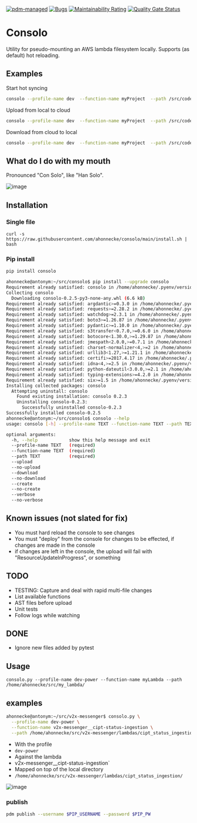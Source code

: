[![pdm-managed](https://img.shields.io/badge/pdm-managed-blueviolet)](https://pdm.fming.dev)
[![Bugs](https://sonarcloud.io/api/project_badges/measure?project=ahonnecke_consolo&metric=bugs)](https://sonarcloud.io/summary/new_code?id=ahonnecke_consolo)
[![Maintainability Rating](https://sonarcloud.io/api/project_badges/measure?project=ahonnecke_consolo&metric=sqale_rating)](https://sonarcloud.io/summary/new_code?id=ahonnecke_consolo)
[![Quality Gate
Status](https://sonarcloud.io/api/project_badges/measure?project=ahonnecke_consolo&metric=alert_status)](https://sonarcloud.io/summary/new_code?id=ahonnecke_consolo)

# Consolo

Utility for pseudo-mounting an AWS lambda filesystem locally.
Supports (as default) hot reloading.

## Examples

Start hot syncing
``` bash
consolo --profile-name dev  --function-name myProject  --path /src/code/myproject
```

Upload from local to cloud
``` bash
consolo --profile-name dev  --function-name myProject  --path /src/code/myproject --upload
```

Download from cloud to local
``` bash
consolo --profile-name dev  --function-name myProject  --path /src/code/myproject --download
```

## What do I do with my mouth
Pronounced "Con Solo", like "Han Solo".

![image](https://user-images.githubusercontent.com/419355/220446135-92ac6915-da21-4a29-8fd1-13bfe723433a.png)

## Installation

### Single file

`curl -s https://raw.githubusercontent.com/ahonnecke/consolo/main/install.sh | bash`

### Pip install

``` bash
pip install consolo
```

``` bash
ahonnecke@antonym:~/src/consolo$ pip install --upgrade consolo
Requirement already satisfied: consolo in /home/ahonnecke/.pyenv/versions/3.8.13/lib/python3.8/site-packages (0.2.3)
Collecting consolo
  Downloading consolo-0.2.5-py3-none-any.whl (6.6 kB)
Requirement already satisfied: argdantic>=0.3.0 in /home/ahonnecke/.pyenv/versions/3.8.13/lib/python3.8/site-packages (from consolo) (0.3.0)
Requirement already satisfied: requests>=2.28.2 in /home/ahonnecke/.pyenv/versions/3.8.13/lib/python3.8/site-packages (from consolo) (2.28.2)
Requirement already satisfied: watchdog>=2.3.1 in /home/ahonnecke/.pyenv/versions/3.8.13/lib/python3.8/site-packages (from consolo) (2.3.1)
Requirement already satisfied: boto3>=1.26.87 in /home/ahonnecke/.pyenv/versions/3.8.13/lib/python3.8/site-packages (from consolo) (1.26.87)
Requirement already satisfied: pydantic>=1.10.0 in /home/ahonnecke/.pyenv/versions/3.8.13/lib/python3.8/site-packages (from argdantic>=0.3.0->consolo) (1.10.4)
Requirement already satisfied: s3transfer<0.7.0,>=0.6.0 in /home/ahonnecke/.pyenv/versions/3.8.13/lib/python3.8/site-packages (from boto3>=1.26.87->consolo) (0.6.0)
Requirement already satisfied: botocore<1.30.0,>=1.29.87 in /home/ahonnecke/.pyenv/versions/3.8.13/lib/python3.8/site-packages (from boto3>=1.26.87->consolo) (1.29.87)
Requirement already satisfied: jmespath<2.0.0,>=0.7.1 in /home/ahonnecke/.pyenv/versions/3.8.13/lib/python3.8/site-packages (from boto3>=1.26.87->consolo) (1.0.1)
Requirement already satisfied: charset-normalizer<4,>=2 in /home/ahonnecke/.pyenv/versions/3.8.13/lib/python3.8/site-packages (from requests>=2.28.2->consolo) (2.1.1)
Requirement already satisfied: urllib3<1.27,>=1.21.1 in /home/ahonnecke/.pyenv/versions/3.8.13/lib/python3.8/site-packages (from requests>=2.28.2->consolo) (1.26.14)
Requirement already satisfied: certifi>=2017.4.17 in /home/ahonnecke/.pyenv/versions/3.8.13/lib/python3.8/site-packages (from requests>=2.28.2->consolo) (2022.12.7)
Requirement already satisfied: idna<4,>=2.5 in /home/ahonnecke/.pyenv/versions/3.8.13/lib/python3.8/site-packages (from requests>=2.28.2->consolo) (3.4)
Requirement already satisfied: python-dateutil<3.0.0,>=2.1 in /home/ahonnecke/.pyenv/versions/3.8.13/lib/python3.8/site-packages (from botocore<1.30.0,>=1.29.87->boto3>=1.26.87->consolo) (2.8.2)
Requirement already satisfied: typing-extensions>=4.2.0 in /home/ahonnecke/.pyenv/versions/3.8.13/lib/python3.8/site-packages (from pydantic>=1.10.0->argdantic>=0.3.0->consolo) (4.4.0)
Requirement already satisfied: six>=1.5 in /home/ahonnecke/.pyenv/versions/3.8.13/lib/python3.8/site-packages (from python-dateutil<3.0.0,>=2.1->botocore<1.30.0,>=1.29.87->boto3>=1.26.87->consolo) (1.16.0)
Installing collected packages: consolo
  Attempting uninstall: consolo
    Found existing installation: consolo 0.2.3
    Uninstalling consolo-0.2.3:
      Successfully uninstalled consolo-0.2.3
Successfully installed consolo-0.2.5
ahonnecke@antonym:~/src/consolo$ consolo --help
usage: consolo [-h] --profile-name TEXT --function-name TEXT --path TEXT [--upload | --no-upload] [--download | --no-download] [--create | --no-create] [--verbose | --no-verbose]

optional arguments:
  -h, --help            show this help message and exit
  --profile-name TEXT   (required)
  --function-name TEXT  (required)
  --path TEXT           (required)
  --upload
  --no-upload
  --download
  --no-download
  --create
  --no-create
  --verbose
  --no-verbose
```

## Known issues (not slated for fix)
- You must hard reload the console to see changes
- You must "deploy" from the console for changes to be effected, if changes are
  made in the console
- if changes are left in the console, the upload will fail with
  "ResourceUpdateInProgress", or something

## TODO

- TESTING: Capture and deal with rapid multi-file changes
- List available functions
- AST files before upload
- Unit tests
- Follow logs while watching

## DONE

- Ignore new files added by pytest

## Usage

`consolo.py --profile-name dev-power --function-name myLambda --path /home/ahonnecke/src/my_lambda/`

## examples

``` bash
ahonnecke@antonym:~/src/v2x-messenger$ consolo.py \
  --profile-name dev-power \
  --function-name v2x-messenger__cipt-status-ingestion \
  --path /home/ahonnecke/src/v2x-messenger/lambdas/cipt_status_ingestion/
```

- With the profile 
 - `dev-power`
- Against the lambda 
 - v2x-messenger__cipt-status-ingestion`
- Mapped on top of the local directory
 - `/home/ahonnecke/src/v2x-messenger/lambdas/cipt_status_ingestion/`

![image](https://user-images.githubusercontent.com/419355/220725338-aa16369b-b27c-442d-b2e2-d60ca64cf7fc.png)

### publish

``` bash
pdm publish --username $PIP_USERNAME --password $PIP_PW
```
